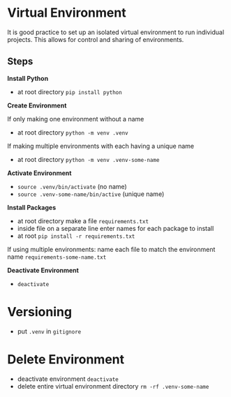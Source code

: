 # Virtual Environment

It is good practice to set up an isolated virtual environment to run individual projects. This allows for control and sharing of environments.

## Steps


**Install Python**

- at root directory `pip install python`

**Create Environment**

If only making one environment without a name
- at root directory `python -m venv .venv`

If making multiple environments with each having a unique name
- at root directory `python -m venv .venv-some-name`

**Activate Environment**

- `source .venv/bin/activate` (no name)
- `source .venv-some-name/bin/active` (unique name)

**Install Packages**

- at root directory make a file `requirements.txt`
- inside file on a separate line enter names for each package to install
- at root `pip install -r requirements.txt`

If using multiple environments:
name each file to match the environment name `requirements-some-name.txt`

**Deactivate Environment**

- `deactivate`

# Versioning

- put `.venv` in `gitignore`

# Delete Environment

- deactivate environment `deactivate`
- delete entire virtual environment directory `rm -rf .venv-some-name`
